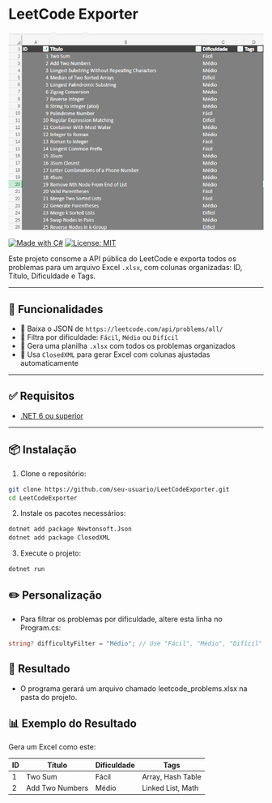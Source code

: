 # LeetCode Exporter

![alt text](planilha.png)


[![Made with C#](https://img.shields.io/badge/Made%20with-C%23-178600.svg)](https://dotnet.microsoft.com/)
[![License: MIT](https://img.shields.io/badge/License-MIT-blue.svg)](LICENSE)

Este projeto consome a API pública do LeetCode e exporta todos os problemas para um arquivo Excel `.xlsx`, com colunas organizadas: ID, Título, Dificuldade e Tags.

---

## 🔧 Funcionalidades

- 🔹 Baixa o JSON de `https://leetcode.com/api/problems/all/`
- 🔹 Filtra por dificuldade: `Fácil`, `Médio` ou `Difícil`
- 🔹 Gera uma planilha `.xlsx` com todos os problemas organizados
- 🔹 Usa `ClosedXML` para gerar Excel com colunas ajustadas automaticamente

---

## ✅ Requisitos

- [.NET 6 ou superior](https://dotnet.microsoft.com/en-us/download/dotnet/6.0)

---

## 📦 Instalação

1. Clone o repositório:

```bash
git clone https://github.com/seu-usuario/LeetCodeExporter.git
cd LeetCodeExporter
```

2. Instale os pacotes necessários:

```bash
dotnet add package Newtonsoft.Json
dotnet add package ClosedXML
```

3. Execute o projeto:

```bash
dotnet run
```

## ✏️ Personalização
- Para filtrar os problemas por dificuldade, altere esta linha no Program.cs:

```csharp
string? difficultyFilter = "Médio"; // Use "Fácil", "Médio", "Difícil" ou null para todos
```

## 📁 Resultado
- O programa gerará um arquivo chamado leetcode_problems.xlsx na pasta do projeto.

## 📊 Exemplo do Resultado

Gera um Excel como este:

| ID  | Título                           | Dificuldade | Tags                     |
|-----|----------------------------------|-------------|--------------------------|
| 1   | Two Sum                          | Fácil       | Array, Hash Table        |
| 2   | Add Two Numbers                  | Médio       | Linked List, Math        |
